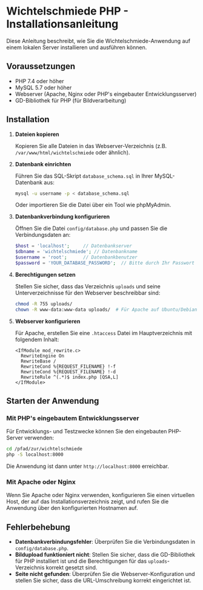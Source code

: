 # Wichtelschmiede PHP - Installationsanleitung

Diese Anleitung beschreibt, wie Sie die Wichtelschmiede-Anwendung auf einem lokalen Server installieren und ausführen können.

## Voraussetzungen

- PHP 7.4 oder höher
- MySQL 5.7 oder höher
- Webserver (Apache, Nginx oder PHP's eingebauter Entwicklungsserver)
- GD-Bibliothek für PHP (für Bildverarbeitung)

## Installation

1. **Dateien kopieren**
   
   Kopieren Sie alle Dateien in das Webserver-Verzeichnis (z.B. `/var/www/html/wichtelschmiede` oder ähnlich).

2. **Datenbank einrichten**
   
   Führen Sie das SQL-Skript `database_schema.sql` in Ihrer MySQL-Datenbank aus:
   
   ```bash
   mysql -u username -p < database_schema.sql
   ```
   
   Oder importieren Sie die Datei über ein Tool wie phpMyAdmin.

3. **Datenbankverbindung konfigurieren**
   
   Öffnen Sie die Datei `config/database.php` und passen Sie die Verbindungsdaten an:
   
   ```php
   $host = 'localhost';     // Datenbankserver
   $dbname = 'wichtelschmiede'; // Datenbankname
   $username = 'root';      // Datenbankbenutzer
   $password = 'YOUR_DATABASE_PASSWORD';  // Bitte durch Ihr Passwort ersetzen
   ```

4. **Berechtigungen setzen**
   
   Stellen Sie sicher, dass das Verzeichnis `uploads` und seine Unterverzeichnisse für den Webserver beschreibbar sind:
   
   ```bash
   chmod -R 755 uploads/
   chown -R www-data:www-data uploads/  # Für Apache auf Ubuntu/Debian
   ```

5. **Webserver konfigurieren**
   
   Für Apache, erstellen Sie eine `.htaccess` Datei im Hauptverzeichnis mit folgendem Inhalt:
   
   ```
   <IfModule mod_rewrite.c>
     RewriteEngine On
     RewriteBase /
     RewriteCond %{REQUEST_FILENAME} !-f
     RewriteCond %{REQUEST_FILENAME} !-d
     RewriteRule ^(.*)$ index.php [QSA,L]
   </IfModule>
   ```

## Starten der Anwendung

### Mit PHP's eingebautem Entwicklungsserver

Für Entwicklungs- und Testzwecke können Sie den eingebauten PHP-Server verwenden:

```bash
cd /pfad/zur/wichtelschmiede
php -S localhost:8000
```

Die Anwendung ist dann unter `http://localhost:8000` erreichbar.

### Mit Apache oder Nginx

Wenn Sie Apache oder Nginx verwenden, konfigurieren Sie einen virtuellen Host, der auf das Installationsverzeichnis zeigt, und rufen Sie die Anwendung über den konfigurierten Hostnamen auf.

<!-- Anmeldung entfernt, da keine Authentifizierung mehr benötigt wird -->

## Fehlerbehebung

- **Datenbankverbindungsfehler**: Überprüfen Sie die Verbindungsdaten in `config/database.php`.
- **Bildupload funktioniert nicht**: Stellen Sie sicher, dass die GD-Bibliothek für PHP installiert ist und die Berechtigungen für das `uploads`-Verzeichnis korrekt gesetzt sind.
- **Seite nicht gefunden**: Überprüfen Sie die Webserver-Konfiguration und stellen Sie sicher, dass die URL-Umschreibung korrekt eingerichtet ist.
